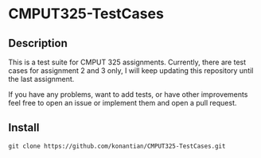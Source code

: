 # CMPUT325-TestCases
## Description
This is a test suite for CMPUT 325 assignments. Currently, there are test cases for assignment 2 and 3 only, I will keep updating this repository until the last assignment.

If you have any problems, want to add tests, or have other improvements feel free to open an issue or implement them and open a pull request.

## Install

```
git clone https://github.com/konantian/CMPUT325-TestCases.git
```
